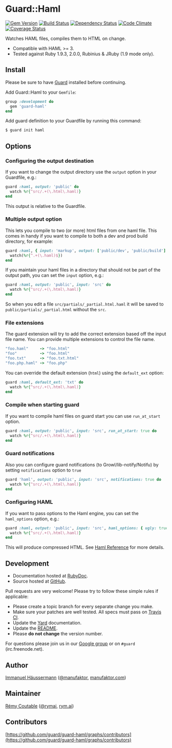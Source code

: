 # Guard::Haml

[![Gem Version](https://badge.fury.io/rb/guard-haml.png)](http://badge.fury.io/rb/guard-haml) [![Build Status](https://travis-ci.org/guard/guard-haml.png?branch=master)](https://travis-ci.org/guard/guard-haml) [![Dependency Status](https://gemnasium.com/guard/guard-haml.png)](https://gemnasium.com/guard/guard-haml) [![Code Climate](https://codeclimate.com/github/guard/guard-haml.png)](https://codeclimate.com/github/guard/guard-haml) [![Coverage Status](https://coveralls.io/repos/guard/guard-haml/badge.png?branch=master)](https://coveralls.io/r/guard/guard-haml)

Watches HAML files, compiles them to HTML on change.

* Compatible with HAML >= 3.
* Tested against Ruby 1.9.3, 2.0.0, Rubinius & JRuby (1.9 mode only).

## Install

Please be sure to have [Guard](https://github.com/guard/guard) installed before continuing.

Add Guard::Haml to your `Gemfile`:

```ruby
group :development do
  gem 'guard-haml'
end
```

Add guard definition to your Guardfile by running this command:

```bash
$ guard init haml
```

## Options

### Configuring the output destination

If you want to change the output directory use the `output` option in your
Guardfile, e.g.:

```ruby
guard :haml, output: 'public' do
  watch %r{^src/.+(\.html\.haml)}
end
```

This output is relative to the Guardfile.

### Multiple output option

This lets you compile to two (or more) html files from one haml file. This comes in handy if you want to compile to both a dev and prod build directory, for example:

```ruby
guard :haml, { input: 'markup', output: ['public/dev', 'public/build'] } do
  watch(%r{^.+(\.haml)$})
end
```

If you maintain your haml files in a directory that should not be part of the output path, you can set the `input` option, e.g.:

```ruby
guard :haml, output: 'public', input: 'src' do
  watch %r{^src/.+(\.html\.haml)}
end
```
So when you edit a file `src/partials/_partial.html.haml`
it will be saved to `public/partials/_partial.html` without the `src`.

### File extensions

The guard extension will try to add the correct extension based off the input file name. You can provide multiple extensions to control the file name.

```ruby
"foo.haml"     -> "foo.html"
"foo"          -> "foo.html"
"foo.txt"      -> "foo.txt.html"
"foo.php.haml" -> "foo.php"
```

You can override the default extension (`html`) using the `default_ext` option:

```ruby
guard :haml, default_ext: 'txt' do
  watch %r{^src/.+(\.html\.haml)}
end
```

### Compile when starting guard

If you want to compile haml files on guard start you can use `run_at_start` option.

```ruby
guard :haml, output: 'public', input: 'src', run_at_start: true do
  watch %r{^src/.+(\.html\.haml)}
end
```

### Guard notifications

Also you can configure guard notifications (to Growl/lib-notify/Notifu) by setting `notifications` option to `true`

```ruby
guard 'haml', output: 'public', input: 'src', notifications: true do
  watch %r{^src/.+(\.html\.haml)}
end
```

### Configuring HAML

If you want to pass options to the Haml engine, you can set the `haml_options` option, e.g.:

```ruby
guard :haml, output: 'public', input: 'src', haml_options: { ugly: true } do
  watch %r{^src/.+(\.html\.haml)}
end
```

This will produce compressed HTML. See [Haml Reference](http://haml.info/docs/yardoc/file.HAML_REFERENCE.html#options) for more details.

## Development

* Documentation hosted at [RubyDoc](http://rubydoc.info/gems/guard-haml/frames).
* Source hosted at [GitHub](https://github.com/guard/guard-haml).

Pull requests are very welcome! Please try to follow these simple rules if applicable:

* Please create a topic branch for every separate change you make.
* Make sure your patches are well tested. All specs must pass on [Travis CI](https://travis-ci.org/guard/guard-haml).
* Update the [Yard](http://yardoc.org/) documentation.
* Update the [README](https://github.com/guard/guard-haml/blob/master/README.md).
* Please **do not change** the version number.

For questions please join us in our [Google group](http://groups.google.com/group/guard-dev) or on
`#guard` (irc.freenode.net).

## Author

[Immanuel Häussermann](https://github.com/manufaktor) ([@manufaktor](http://twitter.com/manufaktor), [manufaktor.com](http://manufaktor.com))

## Maintainer

[Rémy Coutable](https://github.com/rymai) ([@rymai](http://twitter.com/rymai), [rym.ai](http://rym.ai))

## Contributors

[https://github.com/guard/guard-haml/graphs/contributors](https://github.com/guard/guard-haml/graphs/contributors)
